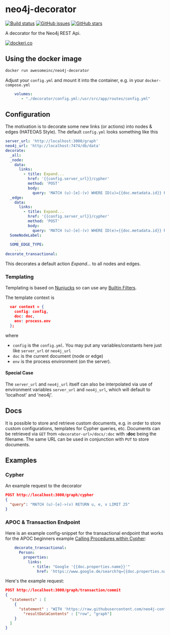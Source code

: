 # neo4j-decorator

[![Build status](https://travis-ci.org/awesome-inc/neo4j-decorator.svg?branch=master)](https://travis-ci.org/awesome-inc/neo4j-decorator/)
[![GitHub issues](https://img.shields.io/github/issues/awesome-inc/neo4j-decorator.svg "GitHub issues")](https://github.com/awesome-inc/neo4j-decorator)
[![GitHub stars](https://img.shields.io/github/stars/awesome-inc/neo4j-decorator.svg "GitHub stars")](https://github.com/awesome-inc/neo4j-decorator)

A decorator for the Neo4j REST Api.

[![dockeri.co](http://dockeri.co/image/awesomeinc/neo4j-decorator)](https://hub.docker.com/r/awesomeinc/neo4j-decorator/)

## Using the docker image

```bash
docker run awesomeinc/neo4j-decorator
```

Adjust your `config.yml` and mount it into the container, e.g. in your `docker-compose.yml`

```yml
    volumes:
       - "./decorator/config.yml:/usr/src/app/routes/config.yml"
```

## Configuration

The motivation is to decorate some new links (or actions) into nodes & edges (HATEOAS Style).
The default `config.yml` looks something like this

```yml
server_url: 'http://localhost:3000/graph'
neo4j_url: 'http://localhost:7474/db/data'
decorate:
  _all:
  _node:
    data:
      links:
        - title: Expand...
          href: '{{config.server_url}}/cypher'
          method: 'POST'
          body:
            query: 'MATCH (u)-[e]-(v) WHERE ID(u)={{doc.metadata.id}} RETURN u,e,v'
  _edge:
    data:
      links:
        - title: Expand...
          href: '{{config.server_url}}/cypher'
          method: 'POST'
          body:
            query: 'MATCH (u)-[e]-(v) WHERE ID(e)={{doc.metadata.id}} RETURN u,e,v'
  SomeNodeLabel:
    ...
  SOME_EDGE_TYPE:
    ...
decorate_transactional:
```

This decorates a default action *Expand...* to all nodes and edges.

### Templating

Templating is based on [Nunjucks](https://mozilla.github.io/nunjucks/) so can use any [Builtin Filters](https://mozilla.github.io/nunjucks/templating.html#builtin-filters).

The template context is

```json
  var context = {
    config: config,
    doc: doc,
    env: process.env
  };
```

where

- `config` is the `config.yml`. You may put any variables/constants here just like `server_url` or `neo4j_url`
- `doc` is the current document (node or edge)
- `env` is the process environment (on the server).

#### Special Case
The `server_url` and `neo4j_url` itself can also be interpolated via use of environment variables `server_url` and `neo4j_url`, which will default to 'localhost' and 'neo4j'.

## Docs

It is possible to store and retrieve custom documents, e.g. in order to store custom configurations, templates for Cypher queries, etc. Documents can be retrieved via `GET` from `<decorator-url>/docs/:doc` with **:doc** being the filename. The same URL can be used in conjunction with `PUT` to store documents.

## Examples

### Cypher

An example request to the decorator

```json
POST http://localhost:3000/graph/cypher
{
  "query": "MATCH (u)-[e]->(v) RETURN u, e, v LIMIT 25"
}
```

### APOC & Transaction Endpoint

Here is an example config-snippet for the transactional endpoint that works for the APOC beginners example [Calling Procedures within Cypher](https://neo4j-contrib.github.io/neo4j-apoc-procedures/#_calling_procedures_within_cypher):

```yml
    decorate_transactional:
      Person:
        properties:
          links:
            - title: "Google '{{doc.properties.name}}'"
              href: 'https://www.google.de/search?q={{doc.properties.name}}'
```

Here's the example request:

```json
POST http://localhost:3000/graph/transaction/commit
{
  "statements" : [
    {
      "statement" : "WITH 'https://raw.githubusercontent.com/neo4j-contrib/neo4j-apoc-procedures/3.2/src/test/resources/person.json' AS url\nCALL apoc.load.json(url) YIELD value as person\nMERGE (p:Person {name:person.name})\nON CREATE SET p.age = person.age, p.children = size(person.children)\nRETURN p",
        "resultDataContents" : ["row", "graph"]
    }
  ]
}
```
